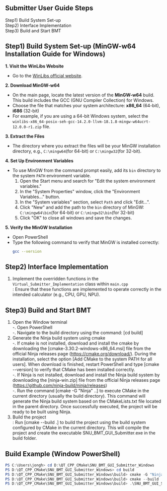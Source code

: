 ## Submitter User Guide Steps
Step1) Build System Set-up  
Step2) Interface Implementation  
Step3) Build and Start BMT  
      
## Step1) Build System Set-up (MinGW-w64 Installation Guide for Windows)
**1. Visit the WinLibs Website**  
- Go to the [WinLibs official website](https://www.winlibs.com/).  

**2. Download MinGW-w64**  
- On the main page, locate the latest version of the **MinGW-w64** build. This build includes the GCC (GNU Compiler Collection) for Windows.  
- Choose the file that matches your system architecture: **x86_64** (64-bit), **i686** (32-bit)  
- For example, if you are using a 64-bit Windows system, select the `winlibs-x86_64-posix-seh-gcc-14.2.0-llvm-18.1.8-mingw-w64ucrt-12.0.0-r1.zip` file.  
     
**3. Extract the Files**  
- The directory where you extract the files will be your MinGW installation directory, e.g., `C:\mingw64`(for 64-bit) or `C:\mingw32`(for 32-bit).   
     
**4. Set Up Environment Variables**   
- To use MinGW from the command prompt easily, add its `bin` directory to the system `PATH` environment variable.    
  1. Open the Start menu and search for "Edit the system environment variables."  
  2. In the "System Properties" window, click the "Environment Variables..." button.  
  3. In the "System variables" section, select `Path` and click "Edit...".  
  4. Click "New" and add the path to the `bin` directory of MinGW: `C:\mingw64\bin`(for 64-bit) or `C:\mingw32\bin`(for 32-bit)
  5. Click "OK" to close all windows and save the changes.

**5. Verify the MinGW Installation**
- Open PowerShell   
- Type the following command to verify that MinGW is installed correctly:
  ```bash
  gcc --version

## Step2) Interface Implementation
   1) Implement the overridden functions in the `Virtual_Submitter_Implementation` class within `main.cpp`  
   : Ensure that these functions are implemented to operate correctly in the intended calculator (e.g., CPU, GPU, NPU).

## Step3) Build and Start BMT
   1) Open the Window terminal  
  -. Open PowerShell   
  -. Navigate to the build directory using the command: [cd build]
   2) Generate the Ninja build system using cmake  
  -. If cmake is not installed, download and install the cmake by downloading the [cmake-3.30.2-windows-x86_64.msi] file from the official Ninja releases page (https://cmake.org/download/). During the installation, select the option [Add CMake to the system PATH for all users]. When download is finished, restart PowerShell and type [cmake --version] to verify that CMake has been installed correctly.  
  -. If Ninja is not installed, download and install the Ninja build system by downloading the [ninja-win.zip] file from the official Ninja releases page (https://github.com/ninja-build/ninja/releases)  
  -. Run the command [cmake -G "Ninja" ..] to execute CMake in the current directory (usually the build directory). This command will generate the Ninja build system based on the CMakeLists.txt file located in the parent directory. Once successfully executed, the project will be ready to be built using Ninja.
   4) Build the project  
   : Run [cmake --build .] to build the project using the build system configured by CMake in the current directory. This will compile the project and create the executable SNU_BMT_GUI_Submitter.exe in the build folder.

## Build Example (Window PowerShell)
```powershell
PS C:\Users\jongh> cd D:\QT_CPP_CMake\SNU_BMT_GUI_Submitter_Windows
PS D:\QT_CPP_CMake\SNU_BMT_GUI_Submitter_Windows> cd build
PS D:\QT_CPP_CMake\SNU_BMT_GUI_Submitter_Windows\build> cmake -G "Ninja" ..
PS D:\QT_CPP_CMake\SNU_BMT_GUI_Submitter_Windows\build> cmake --build .
PS D:\QT_CPP_CMake\SNU_BMT_GUI_Submitter_Windows\build> .\SNU_BMT_GUI_Submitter.exe

